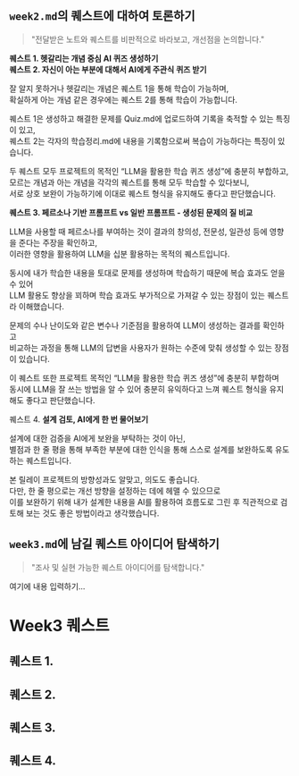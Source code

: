 ## `week2.md`의 퀘스트에 대하여 토론하기

> "전달받은 노트와 퀘스트를 비판적으로 바라보고, 개선점을 논의합니다."

**퀘스트 1. 헷갈리는 개념 중심 AI 퀴즈 생성하기<br>
퀘스트 2. 자신이 아는 부분에 대해서 AI에게 주관식 퀴즈 받기**

잘 알지 못하거나 헷갈리는 개념은 퀘스트 1을 통해 학습이 가능하며,<br>
확실하게 아는 개념 같은 경우에는 퀘스트 2를 통해 학습이 가능합니다.<br>

퀘스트 1은 생성하고 해결한 문제를 Quiz.md에 업로드하여 기록을 축적할 수 있는 특징이 있고,<br>
퀘스트 2는 각자의 학습정리.md에 내용을 기록함으로써 복습이 가능하다는 특징이 있습니다.<br>

두 퀘스트 모두 프로젝트의 목적인 “LLM을 활용한 학습 퀴즈 생성”에 충분히 부합하고,<br>
모르는 개념과 아는 개념을 각각의 퀘스트를 통해 모두 학습할 수 있다보니,<br>
서로 상호 보완이 가능하기에 이대로 퀘스트 형식을 유지해도 좋다고 판단했습니다.<br>

**퀘스트 3. 페르소나 기반 프롬프트 vs 일반 프롬프트 - 생성된 문제의 질 비교**

LLM을 사용할 때 페르소나를 부여하는 것이 결과의 창의성, 전문성, 일관성 등에 영향을 준다는 주장을 확인하고,<br>
이러한 영향을 활용하여 LLM을 십분 활용하는 목적의 퀘스트입니다.<br>

동시에 내가 학습한 내용을 토대로 문제를 생성하며 학습하기 때문에 복습 효과도 얻을 수 있어<br>
LLM 활용도 향상을 꾀하며 학습 효과도 부가적으로 가져갈 수 있는 장점이 있는 퀘스트라 이해했습니다.<br>

문제의 수나 난이도와 같은 변수나 기준점을 활용하여 LLM이 생성하는 결과를 확인하고<br>
비교하는 과정을 통해 LLM의 답변을 사용자가 원하는 수준에 맞춰 생성할 수 있는 장점이 있습니다.<br>

이 퀘스트 또한 프로젝트 목적인 “LLM을 활용한 학습 퀴즈 생성”에 충분히 부합하며<br>
동시에 LLM을 잘 쓰는 방법을 알 수 있어 충분히 유익하다고 느껴 퀘스트 형식을 유지해도 좋다고 판단했습니다.<br>

퀘스트 4. **설계 검토, AI에게 한 번 물어보기**

설계에 대한 검증을 AI에게 보완을 부탁하는 것이 아닌,<br>
별점과 한 줄 평을 통해 부족한 부분에 대한 인식을 통해 스스로 설계를 보완하도록 유도하는 퀘스트입니다.<br>

본 릴레이 프로젝트의 방향성과도 알맞고, 의도도 좋습니다.<br>
다만, 한 줄 평으로는 개선 방향을 설정하는 데에 헤맬 수 있으므로<br>
이를 보완하기 위해 내가 설계한 내용을 AI를 활용하여 흐름도로 그린 후 직관적으로 검토해 보는 것도 좋은 방법이라고 생각했습니다.<br>

## `week3.md`에 남길 퀘스트 아이디어 탐색하기

> "조사 및 실현 가능한 퀘스트 아이디어를 탐색합니다."

여기에 내용 입력하기...

# Week3 퀘스트

## 퀘스트 1. 



## 퀘스트 2.



## 퀘스트 3.



## 퀘스트 4.


